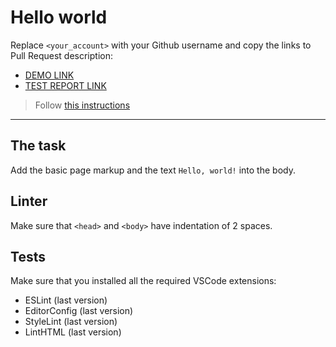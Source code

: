 # Hello world

Replace `<your_account>` with your Github username and copy the links to Pull Request description:
- [DEMO LINK](https://<DamianAdamczewski>.github.io/layout_hello-world/)
- [TEST REPORT LINK](https://<DamianAdamczewski>.github.io/layout_hello-world/report/html_report/)

> Follow [this instructions](https://mate-academy.github.io/layout_task-guideline/#how-to-solve-the-layout-tasks-on-github)
___

## The task

Add the basic page markup and the text `Hello, world!` into the body.

## Linter

Make sure that `<head>` and `<body>` have indentation of 2 spaces.

## Tests

Make sure that you installed all the required VSCode extensions:

- ESLint (last version)
- EditorConfig (last version)
- StyleLint (last version)
- LintHTML (last version)
